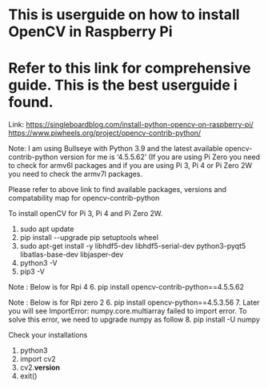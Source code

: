 # This is userguide on how to install OpenCV in Raspberry Pi
# Refer to this link for comprehensive guide. This is the best userguide i found.

Link:
https://singleboardblog.com/install-python-opencv-on-raspberry-pi/
https://www.piwheels.org/project/opencv-contrib-python/

Note:
I am using Bullseye with Python 3.9 and the latest available opencv-contrib-python version for me is ‘4.5.5.62’ (If you are using Pi Zero you need to check for armv6l packages and if you are using Pi 3, Pi 4 or Pi Zero 2W you need to check the armv7l packages.

Please refer to above link to find available packages, versions and compatability map for
opencv-contrib-python

To install openCV for Pi 3, Pi 4 and Pi Zero 2W.
1. sudo apt update
2. pip install --upgrade pip setuptools wheel
3. sudo apt-get install -y libhdf5-dev libhdf5-serial-dev python3-pyqt5 libatlas-base-dev libjasper-dev
4. python3 -V
5. pip3 -V

Note : Below is for Rpi 4
6. pip install opencv-contrib-python==4.5.5.62

Note : Below is for Rpi zero 2
6. pip install opencv-python==4.5.3.56
7. Later you will see ImportError: numpy.core.multiarray failed to import error. To solve this error, we need to upgrade numpy as follow
8. pip install -U numpy

Check your installations
1. python3
2. import cv2
3. cv2.__version__
4. exit()


